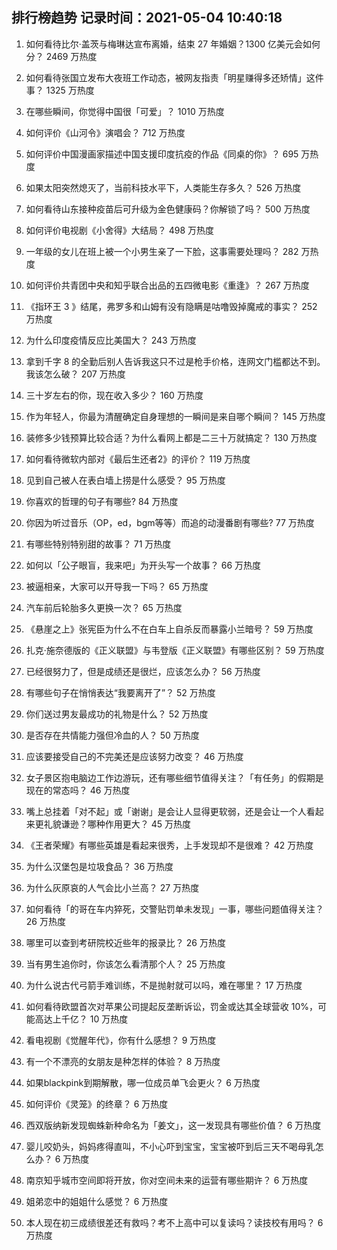 
## 排行榜趋势 记录时间：2021-05-04 10:40:18
  
  1. 如何看待比尔·盖茨与梅琳达宣布离婚，结束 27 年婚姻？1300 亿美元会如何分？ 2469 万热度
    
  2. 如何看待张国立发布大夜班工作动态，被网友指责「明星赚得多还矫情」这件事？ 1325 万热度
    
  3. 在哪些瞬间，你觉得中国很「可爱」？ 1010 万热度
    
  4. 如何评价《山河令》演唱会？ 712 万热度
    
  5. 如何评价中国漫画家描述中国支援印度抗疫的作品《同桌的你》？ 695 万热度
    
  6. 如果太阳突然熄灭了，当前科技水平下，人类能生存多久？ 526 万热度
    
  7. 如何看待山东接种疫苗后可升级为金色健康码？你解锁了吗？ 500 万热度
    
  8. 如何评价电视剧《小舍得》大结局？ 498 万热度
    
  9. 一年级的女儿在班上被一个小男生亲了一下脸，这事需要处理吗？ 282 万热度
    
  10. 如何评价共青团中央和知乎联合出品的五四微电影《重逢》？ 267 万热度
    
  11. 《指环王 3 》结尾，弗罗多和山姆有没有隐瞒是咕噜毁掉魔戒的事实？ 252 万热度
    
  12. 为什么印度疫情反应比美国大？ 243 万热度
    
  13. 拿到千字 8 的全勤后别人告诉我这只不过是枪手价格，连网文门槛都达不到。我该怎么破？ 207 万热度
    
  14. 三十岁左右的你，现在收入多少？ 160 万热度
    
  15. 作为年轻人，你最为清醒确定自身理想的一瞬间是来自哪个瞬间？ 145 万热度
    
  16. 装修多少钱预算比较合适？为什么看网上都是二三十万就搞定？ 130 万热度
    
  17. 如何看待微软内部对《最后生还者2》的评价？ 119 万热度
    
  18. 见到自己被人在表白墙上捞是什么感受？ 95 万热度
    
  19. 你喜欢的哲理的句子有哪些? 84 万热度
    
  20. 你因为听过音乐（OP，ed，bgm等等）而追的动漫番剧有哪些? 77 万热度
    
  21. 有哪些特别特别甜的故事？ 71 万热度
    
  22. 如何以「公子眼盲，我来吧」为开头写一个故事？ 66 万热度
    
  23. 被逼相亲，大家可以开导我一下吗？ 65 万热度
    
  24. 汽车前后轮胎多久更换一次？ 65 万热度
    
  25. 《悬崖之上》张宪臣为什么不在白车上自杀反而暴露小兰暗号？ 59 万热度
    
  26. 扎克·施奈德版的《正义联盟》与韦登版《正义联盟》有哪些区别？ 59 万热度
    
  27. 已经很努力了，但是成绩还是很烂，应该怎么办？ 56 万热度
    
  28. 有哪些句子在悄悄表达“我要离开了”？ 52 万热度
    
  29. 你们送过男友最成功的礼物是什么？ 52 万热度
    
  30. 是否存在共情能力强但冷血的人？ 50 万热度
    
  31. 应该要接受自己的不完美还是应该努力改变？ 46 万热度
    
  32. 女子景区抱电脑边工作边游玩，还有哪些细节值得关注？「有任务」的假期是现在的常态吗？ 46 万热度
    
  33. 嘴上总挂着「对不起」或「谢谢」是会让人显得更软弱，还是会让一个人看起来更礼貌谦逊？哪种作用更大？ 45 万热度
    
  34. 《王者荣耀》有哪些英雄是看起来很秀，上手发现却不是很难？ 42 万热度
    
  35. 为什么汉堡包是垃圾食品？ 36 万热度
    
  36. 为什么灰原哀的人气会比小兰高？ 27 万热度
    
  37. 如何看待「的哥在车内猝死，交警贴罚单未发现」一事，哪些问题值得关注？ 26 万热度
    
  38. 哪里可以查到考研院校近些年的报录比？ 26 万热度
    
  39. 当有男生追你时，你该怎么看清那个人？ 25 万热度
    
  40. 为什么说古代弓箭手难训练，不是抛射就可以吗，难在哪里？ 17 万热度
    
  41. 如何看待欧盟首次对苹果公司提起反垄断诉讼，罚金或达其全球营收 10%，可能高达上千亿？ 10 万热度
    
  42. 看电视剧《觉醒年代》，你有什么感想？ 9 万热度
    
  43. 有一个不漂亮的女朋友是种怎样的体验？ 8 万热度
    
  44. 如果blackpink到期解散，哪一位成员单飞会更火？ 6 万热度
    
  45. 如何评价《灵笼》的终章？ 6 万热度
    
  46. 西双版纳新发现蜘蛛新种命名为「姜文」，这一发现具有哪些价值？ 6 万热度
    
  47. 婴儿咬奶头，妈妈疼得直叫，不小心吓到宝宝，宝宝被吓到后三天不喝母乳怎么办？ 6 万热度
    
  48. 南京知乎城市空间即将开放，你对空间未来的运营有哪些期许？ 6 万热度
    
  49. 姐弟恋中的姐姐什么感觉？ 6 万热度
    
  50. 本人现在初三成绩很差还有救吗？考不上高中可以复读吗？读技校有用吗？ 6 万热度
    